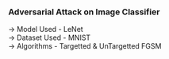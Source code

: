 ### Adversarial Attack on Image Classifier 
-> Model Used   - LeNet <br/>
-> Dataset Used - MNIST <br/>
-> Algorithms   - Targetted & UnTargetted FGSM 
